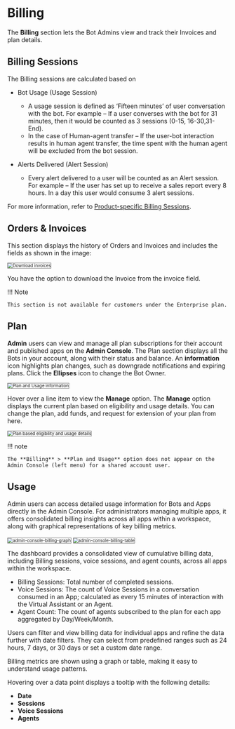 # Billing

The **Billing** section lets the Bot Admins view and track their Invoices and plan details.

## Billing Sessions

The Billing sessions are calculated based on

* Bot Usage (Usage Session)
    * A usage session is defined as ‘Fifteen minutes’ of user conversation with the bot. For example – If a user converses with the bot for 31 minutes, then it would be counted as 3 sessions (0-15, 16-30,31-End).
    * In the case of Human-agent transfer – If the user-bot interaction results in human agent transfer, the time spent with the human agent will be excluded from the bot session.

* Alerts Delivered (Alert Session)
    * Every alert delivered to a user will be counted as an Alert session. For example – If the user has set up to receive a sales report every 8 hours. In a day this user would consume 3 alert sessions.

For more information, refer to [Product-specific Billing Sessions](../manage-assistant/plan-and-usage/usage-plans.md#billing-session).

## Orders & Invoices

This section displays the history of Orders and Invoices and includes the fields as shown in the image:

<img src="../images/billing-img1.png" alt="Download invoices" title="Download invoices" style="border: 1px solid gray;zoom:70%;"/>

You have the option to download the Invoice from the invoice field.


!!! Note

    This section is not available for customers under the Enterprise plan.

## Plan

**Admin** users can view and manage all plan subscriptions for their account and published apps on the **Admin Console**. 
The Plan section displays all the Bots in your account, along with their status and balance.
An **information** icon highlights plan changes, such as downgrade notifications and expiring plans.
Click the **Ellipses** icon to change the Bot Owner.

<img src="../images/billing-img2.png" alt="Plan and Usage information" title="Plan and Usage information" style="border: 1px solid gray;zoom:70%;"/>

Hover over a line item to view the **Manage** option.
The **Manage** option displays the current plan based on eligibility and usage details. You can change the plan, add funds, and request for extension of your plan from here.

<img src="../images/billing-img3.png" alt="Plan based eligibility and usage details" title="Plan based eligibility and usage details" style="border: 1px solid gray;zoom:70%;"/>

!!! note

    The **Billing** > **Plan and Usage** option does not appear on the Admin Console (left menu) for a shared account user.

## Usage

Admin users can access detailed usage information for Bots and Apps directly in the Admin Console. For administrators managing multiple apps, it offers consolidated billing insights across all apps within a workspace, along with graphical representations of key billing metrics. 


<img src="../images/admin-console-billing-graph.png" alt="admin-console-billing-graph" title="admin-console-billing-graph" style="border: 1px solid gray;zoom:70%;"/>


<img src="../images/admin-console-billing-table.png" alt="admin-console-billing-table" title="admin-console-billing-table" style="border: 1px solid gray;zoom:70%;"/>


The dashboard provides a consolidated view of cumulative billing data, including Billing sessions, voice sessions, and agent counts, across all apps within the workspace. 

* Billing Sessions: Total number of completed sessions.
* Voice Sessions: The count of Voice Sessions in a conversation consumed in an App; calculated as every 15 minutes of interaction with the Virtual Assistant or an Agent.
* Agent Count: The count of agents subscribed to the plan for each app aggregated by Day/Week/Month.

Users can filter and view billing data for individual apps and refine the data further with date filters. They can select from predefined ranges such as 24 hours, 7 days, or 30 days or set a custom date range. 

Billing metrics are shown using a graph or table, making it easy to understand usage patterns.

Hovering over a data point displays a tooltip with the following details:

* **Date**
* **Sessions**
* **Voice Sessions**
* **Agents**